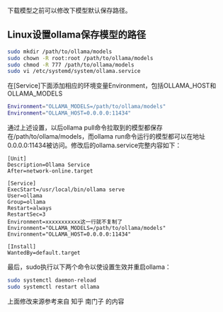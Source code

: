 下载模型之前可以修改下模型默认保存路径。
## Linux设置ollama保存模型的路径
```bash
sudo mkdir /path/to/ollama/models
sudo chown -R root:root /path/to/ollama/models
sudo chmod -R 777 /path/to/ollama/models
sudo vi /etc/systemd/system/ollama.service
```
在[Service]下面添加相应的环境变量Environment，包括OLLAMA_HOST和OLLAMA_MODELS

```bash
Environment="OLLAMA_MODELS=/path/to/ollama/models" 
Environment="OLLAMA_HOST=0.0.0.0:11434"
```
通过上述设置，以后ollama pull命令拉取到的模型都保存在/path/to/ollama/models，而ollama run命令运行的模型都可以在地址0.0.0.0:11434被访问。修改后的ollama.service完整内容如下：

```
[Unit]
Description=Ollama Service
After=network-online.target

[Service]
ExecStart=/usr/local/bin/ollama serve
User=ollama
Group=ollama
Restart=always
RestartSec=3
Environment=xxxxxxxxxxx这一行就不复制了
Environment="OLLAMA_MODELS=/path/to/ollama/models"
Environment="OLLAMA_HOST=0.0.0.0:11434"

[Install]
WantedBy=default.target
```
最后，sudo执行以下两个命令以使设置生效并重启ollama：
```bash
sudo systemctl daemon-reload 
sudo systemctl restart ollama
```

上面修改来源参考来自 知乎 南门子 的内容
